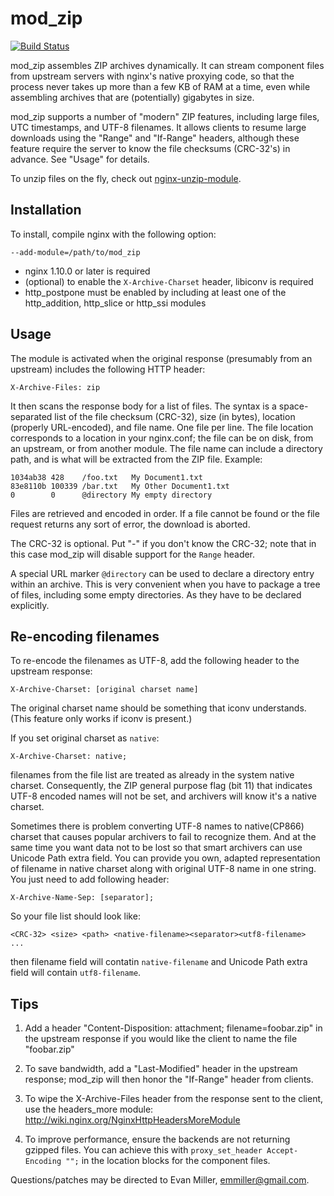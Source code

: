 mod_zip
=======
[![Build Status](https://travis-ci.org/evanmiller/mod_zip.svg?branch=master)](https://travis-ci.org/evanmiller/mod_zip)

mod_zip assembles ZIP archives dynamically. It can stream component files from
upstream servers with nginx's native proxying code, so that the process never
takes up more than a few KB of RAM at a time, even while assembling archives that
are (potentially) gigabytes in size.

mod_zip supports a number of "modern" ZIP features, including large files, UTC
timestamps, and UTF-8 filenames. It allows clients to resume large downloads using
the "Range" and "If-Range" headers, although these feature require the server
to know the file checksums (CRC-32's) in advance. See "Usage" for details.

To unzip files on the fly, check out [nginx-unzip-module](https://github.com/youzee/nginx-unzip-module).


Installation
------------

To install, compile nginx with the following option:

    --add-module=/path/to/mod_zip

* nginx 1.10.0 or later is required
* (optional) to enable the `X-Archive-Charset` header, libiconv is required
* http_postpone must be enabled by including at least one of the http_addition, http_slice or http_ssi modules


Usage
---

The module is activated when the original response (presumably from an
upstream) includes the following HTTP header:

    X-Archive-Files: zip

It then scans the response body for a list of files. The syntax is a 
space-separated list of the file checksum (CRC-32), size (in bytes), location
(properly URL-encoded), and file name. One file per line.  The file location
corresponds to a location in your nginx.conf; the file can be on disk, from an
upstream, or from another module.  The file name can include a directory path,
and is what will be extracted from the ZIP file. Example:

    1034ab38 428    /foo.txt   My Document1.txt
    83e8110b 100339 /bar.txt   My Other Document1.txt
    0        0      @directory My empty directory

Files are retrieved and encoded in order. If a file cannot be found or the file
request returns any sort of error, the download is aborted.

The CRC-32 is optional. Put "-" if you don't know the CRC-32; note that in this
case mod_zip will disable support for the `Range` header.

A special URL marker `@directory` can be used to declare a directory entry
within an archive. This is very convenient when you have to package a tree of
files, including some empty directories. As they have to be declared explicitly.


Re-encoding filenames
---

To re-encode the filenames as UTF-8, add the following header to the upstream
response:

    X-Archive-Charset: [original charset name]

The original charset name should be something that iconv understands. (This feature
only works if iconv is present.)

If you set original charset as `native`:

    X-Archive-Charset: native;

filenames from the file list are treated as already in the system native charset.
Consequently, the ZIP general purpose flag (bit 11) that indicates UTF-8 encoded
names will not be set, and archivers will know it's a native charset.

Sometimes there is problem converting UTF-8 names to native(CP866) charset that
causes popular archivers to fail to recognize them. And at the same time you want
data not to be lost so that smart archivers can use Unicode Path extra field.
You can provide you own, adapted representation of filename in native charset along
with original UTF-8 name in one string. You just need to add following header:

    X-Archive-Name-Sep: [separator];

So your file list should look like:

    <CRC-32> <size> <path> <native-filename><separator><utf8-filename>
    ...

then filename field will contatin `native-filename` and Unicode Path extra field
will contain `utf8-filename`.

Tips
----

1. Add a header "Content-Disposition: attachment; filename=foobar.zip" in the
upstream response if you would like the client to name the file "foobar.zip"

1. To save bandwidth, add a "Last-Modified" header in the upstream response; 
mod_zip will then honor the "If-Range" header from clients.

1. To wipe the X-Archive-Files header from the response sent to the client,
use the headers_more module: http://wiki.nginx.org/NginxHttpHeadersMoreModule

1. To improve performance, ensure the backends are not returning gzipped
files. You can achieve this with `proxy_set_header Accept-Encoding "";`
in the location blocks for the component files.

Questions/patches may be directed to Evan Miller, emmiller@gmail.com.
